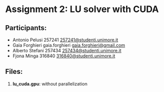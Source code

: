 # Assignment 2: LU solver with CUDA
## Participants:
- Antonio Pelusi 257241 257241@studenti.unimore.it
- Gaia Forghieri gaia.forghieri gaia.forghieri@gmail.com
- Alberto Stefani 257434 257434@studenti.unimore.it
- Fjona Minga 316840 316840@studenti.unimore.it

## Files:
1. **lu_cuda.gpu**: without parallelization
